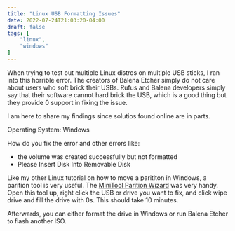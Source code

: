 ```yaml
---
title: "Linux USB Formatting Issues"
date: 2022-07-24T21:03:20-04:00
draft: false
tags: [
    "linux",
    "windows"
]
---
```


When trying to test out multiple Linux distros on multiple
USB sticks, I ran into this horrible error. The creators of Balena Etcher
simply do not care about users who soft brick their USBs. Rufus and Balena
developers simply say that their software cannot hard brick the USB,
which is a good thing but they provide 0 support in fixing the issue.

I am here to share my findings since solutios found online are in parts.

Operating System: Windows

How do you fix the error and other errors like:

- the volume was created successfully but not formatted
- Please Insert Disk Into Removable Disk

Like my other Linux tutorial on how to move a parititon in Windows, a parition tool is very useful.
The [MiniTool Parition Wizard](https://www.partitionwizard.com/free-partition-manager.html) was very handy.
Open this tool up, right click the USB or drive you want to fix, and click wipe drive and fill the drive with 0s.
This should take 10 minutes.

Afterwards, you can either format the drive in Windows or run Balena Etcher to flash another ISO.
